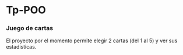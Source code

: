 # Tp-POO
 
### Juego de cartas 
El proyecto por el momento permite elegir 2 cartas (del 1 al 5) y ver sus estadisticas.

